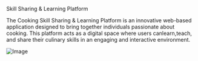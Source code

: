 Skill Sharing & Learning Platform

The Cooking Skill Sharing & Learning Platform is an innovative web-based application designed to bring together individuals passionate about cooking. This platform acts as a digital space where users canlearn,teach, and share their culinary skills in an engaging and interactive environment.

![Image](https://github.com/user-attachments/assets/a946662f-d34e-479f-8d8d-a0275dcbe0f0)


